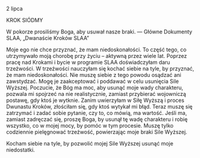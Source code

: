 2 lipca

KROK SIÓDMY

 W pokorze prosiliśmy Boga, aby usuwał nasze braki. — Główne Dokumenty SLAA, „Dwanaście Kroków SLAA”

 Moje ego nie chce przyznać, że mam niedoskonałości. To część tego, co utrzymywało moją chorobę przy życiu – aktywną przez wiele lat. Poprzez pracę nad Krokami i bycie w programie SLAA doświadczyłam daru trzeźwości. W trzeźwości nauczyłam się kochać siebie na tyle, by przyznać, że mam niedoskonałości. Nie muszę siebie z tego powodu osądzać ani zawstydzać. Mogę je zaakceptować i poddawać w celu usunięcia Sile Wyższej. Poczucie, że Bóg ma moc, aby usunąć moje wady charakteru, pozwala mi spojrzeć na nie realistycznie, zamiast przybierać wojowniczą postawę, gdy ktoś je wytknie. Zanim uwierzyłam w Siłę Wyższą i proces Dwunastu Kroków, złościłam się, gdy ktoś wytykał mi błąd. Teraz muszę się zatrzymać i zadać sobie pytanie, czy to, co mówią, ma wartość. Jeśli ma, zamiast zadręczać się, proszę Boga, by usunął tę wadę charakteru i robię wszystko, co w mojej mocy, by pomóc w tym procesie. Muszę tylko codziennie pielęgnować trzeźwość, powierzając moje braki Sile Wyższej.

 Kocham siebie na tyle, by pozwolić mojej Sile Wyższej usunąć moje niedostatki.

